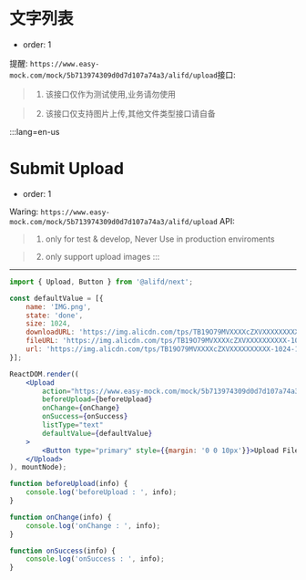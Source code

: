 # 文字列表

- order: 1

提醒: `https://www.easy-mock.com/mock/5b713974309d0d7d107a74a3/alifd/upload`接口:


> 1. 该接口仅作为测试使用,业务请勿使用

> 2. 该接口仅支持图片上传,其他文件类型接口请自备

:::lang=en-us
# Submit Upload

- order: 1


Waring: `https://www.easy-mock.com/mock/5b713974309d0d7d107a74a3/alifd/upload` API:

> 1. only for test & develop, Never Use in production enviroments

> 2. only support upload images
:::
---

````jsx
import { Upload, Button } from '@alifd/next';

const defaultValue = [{
    name: 'IMG.png',
    state: 'done',
    size: 1024,
    downloadURL: 'https://img.alicdn.com/tps/TB19O79MVXXXXcZXVXXXXXXXXXX-1024-1024.jpg',
    fileURL: 'https://img.alicdn.com/tps/TB19O79MVXXXXcZXVXXXXXXXXXX-1024-1024.jpg',
    url: 'https://img.alicdn.com/tps/TB19O79MVXXXXcZXVXXXXXXXXXX-1024-1024.jpg'
}];

ReactDOM.render((
    <Upload
        action="https://www.easy-mock.com/mock/5b713974309d0d7d107a74a3/alifd/upload"
        beforeUpload={beforeUpload}
        onChange={onChange}
        onSuccess={onSuccess}
        listType="text"
        defaultValue={defaultValue}
    >
        <Button type="primary" style={{margin: '0 0 10px'}}>Upload File</Button>
    </Upload>
), mountNode);

function beforeUpload(info) {
    console.log('beforeUpload : ', info);
}

function onChange(info) {
    console.log('onChange : ', info);
}

function onSuccess(info) {
    console.log('onSuccess : ', info);
}
````

